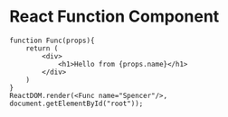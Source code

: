 # React Function Component

```
function Func(props){
    return (
        <div>
            <h1>Hello from {props.name}</h1>
        </div>
    )
}
ReactDOM.render(<Func name="Spencer"/>, document.getElementById("root"));
```
